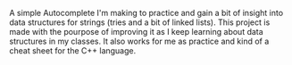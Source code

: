 A simple Autocomplete I'm making to practice and gain a bit of insight into data structures for strings (tries and a bit of linked lists).
This project is made with the pourpose of improving it as I keep learning about data structures in my classes.
It also works for me as practice and kind of a cheat sheet for the C++ language.

